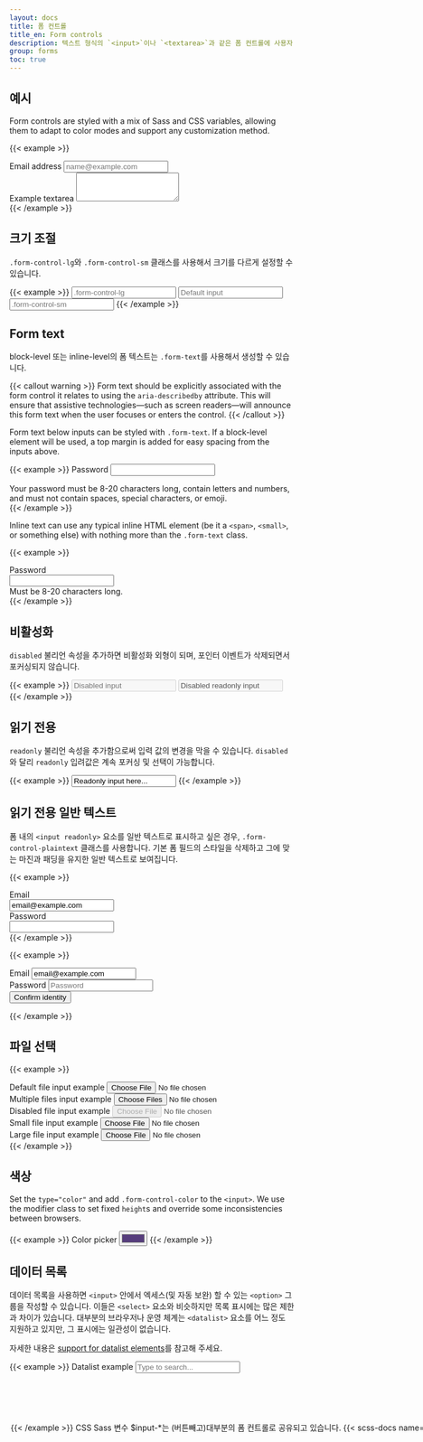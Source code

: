 ```yaml
---
layout: docs
title: 폼 컨트롤
title_en: Form controls
description: 텍스트 형식의 `<input>`이나 `<textarea>`과 같은 폼 컨트롤에 사용자 정의 스타일, 크기 조정, 포커스 상태등의 업그레이드를 실시할 수 있습니다.
group: forms
toc: true
---
```


## 예시

Form controls are styled with a mix of Sass and CSS variables, allowing them to adapt to color modes and support any customization method.

{{< example >}}
<div class="mb-3">
  <label for="exampleFormControlInput1" class="form-label">Email address</label>
  <input type="email" class="form-control" id="exampleFormControlInput1" placeholder="name@example.com">
</div>
<div class="mb-3">
  <label for="exampleFormControlTextarea1" class="form-label">Example textarea</label>
  <textarea class="form-control" id="exampleFormControlTextarea1" rows="3"></textarea>
</div>
{{< /example >}}

## 크기 조절

`.form-control-lg`와 `.form-control-sm` 클래스를 사용해서 크기를 다르게 설정할 수 있습니다.

{{< example >}}
<input class="form-control form-control-lg" type="text" placeholder=".form-control-lg" aria-label=".form-control-lg example">
<input class="form-control" type="text" placeholder="Default input" aria-label="default input example">
<input class="form-control form-control-sm" type="text" placeholder=".form-control-sm" aria-label=".form-control-sm example">
{{< /example >}}

## Form text

block-level 또는 inline-level의 폼 텍스트는 `.form-text`를 사용해서 생성할 수 있습니다.

{{< callout warning >}}
Form text should be explicitly associated with the form control it relates to using the `aria-describedby` attribute. This will ensure that assistive technologies—such as screen readers—will announce this form text when the user focuses or enters the control.
{{< /callout >}}

Form text below inputs can be styled with `.form-text`. If a block-level element will be used, a top margin is added for easy spacing from the inputs above.

{{< example >}}
<label for="inputPassword5" class="form-label">Password</label>
<input type="password" id="inputPassword5" class="form-control" aria-describedby="passwordHelpBlock">
<div id="passwordHelpBlock" class="form-text">
  Your password must be 8-20 characters long, contain letters and numbers, and must not contain spaces, special characters, or emoji.
</div>
{{< /example >}}

Inline text can use any typical inline HTML element (be it a `<span>`, `<small>`, or something else) with nothing more than the `.form-text` class.

{{< example >}}
<div class="row g-3 align-items-center">
  <div class="col-auto">
    <label for="inputPassword6" class="col-form-label">Password</label>
  </div>
  <div class="col-auto">
    <input type="password" id="inputPassword6" class="form-control" aria-describedby="passwordHelpInline">
  </div>
  <div class="col-auto">
    <span id="passwordHelpInline" class="form-text">
      Must be 8-20 characters long.
    </span>
  </div>
</div>
{{< /example >}}

## 비활성화

`disabled` 불리언 속성을 추가하면 비활성화 외형이 되며, 포인터 이벤트가 삭제되면서 포커싱되지 않습니다.

{{< example >}}
<input class="form-control" type="text" placeholder="Disabled input" aria-label="Disabled input example" disabled>
<input class="form-control" type="text" value="Disabled readonly input" aria-label="Disabled input example" disabled readonly>
{{< /example >}}

## 읽기 전용

`readonly` 불리언 속성을 추가함으로써 입력 값의 변경을 막을 수 있습니다. `disabled`와 달리 `readonly` 입려값은 계속 포커싱 및 선택이 가능합니다.

{{< example >}}
<input class="form-control" type="text" value="Readonly input here..." aria-label="readonly input example" readonly>
{{< /example >}}

## 읽기 전용 일반 텍스트

폼 내의 `<input readonly>` 요소를 일반 텍스트로 표시하고 싶은 경우, `.form-control-plaintext` 클래스를 사용합니다. 기본 폼 필드의 스타일을 삭제하고 그에 맞는 마진과 패딩을 유지한 일반 텍스트로 보여집니다.

{{< example >}}
  <div class="mb-3 row">
    <label for="staticEmail" class="col-sm-2 col-form-label">Email</label>
    <div class="col-sm-10">
      <input type="text" readonly class="form-control-plaintext" id="staticEmail" value="email@example.com">
    </div>
  </div>
  <div class="mb-3 row">
    <label for="inputPassword" class="col-sm-2 col-form-label">Password</label>
    <div class="col-sm-10">
      <input type="password" class="form-control" id="inputPassword">
    </div>
  </div>
{{< /example >}}

{{< example >}}
<form class="row g-3">
  <div class="col-auto">
    <label for="staticEmail2" class="visually-hidden">Email</label>
    <input type="text" readonly class="form-control-plaintext" id="staticEmail2" value="email@example.com">
  </div>
  <div class="col-auto">
    <label for="inputPassword2" class="visually-hidden">Password</label>
    <input type="password" class="form-control" id="inputPassword2" placeholder="Password">
  </div>
  <div class="col-auto">
    <button type="submit" class="btn btn-primary mb-3">Confirm identity</button>
  </div>
</form>
{{< /example >}}

## 파일 선택

{{< example >}}
<div class="mb-3">
  <label for="formFile" class="form-label">Default file input example</label>
  <input class="form-control" type="file" id="formFile">
</div>
<div class="mb-3">
  <label for="formFileMultiple" class="form-label">Multiple files input example</label>
  <input class="form-control" type="file" id="formFileMultiple" multiple>
</div>
<div class="mb-3">
  <label for="formFileDisabled" class="form-label">Disabled file input example</label>
  <input class="form-control" type="file" id="formFileDisabled" disabled>
</div>
<div class="mb-3">
  <label for="formFileSm" class="form-label">Small file input example</label>
  <input class="form-control form-control-sm" id="formFileSm" type="file">
</div>
<div>
  <label for="formFileLg" class="form-label">Large file input example</label>
  <input class="form-control form-control-lg" id="formFileLg" type="file">
</div>
{{< /example >}}

## 색상

Set the `type="color"` and add `.form-control-color` to the `<input>`. We use the modifier class to set fixed `height`s and override some inconsistencies between browsers.

{{< example >}}
<label for="exampleColorInput" class="form-label">Color picker</label>
<input type="color" class="form-control form-control-color" id="exampleColorInput" value="#563d7c" title="Choose your color">
{{< /example >}}

## 데이터 목록

데이터 목록을 사용하면 `<input>` 안에서 엑세스(및 자동 보완) 할 수 있는 `<option>` 그룹을 작성할 수 있습니다. 이들은 `<select>` 요소와 비슷하지만 목록 표시에는 많은 제한과 차이가 있습니다. 대부분의 브라우저나 운영 체계는 `<datalist>` 요소를 어느 정도 지원하고 있지만, 그 표시에는 일관성이 없습니다.

자세한 내용은 [support for datalist elements](https://caniuse.com/datalist)를 참고해 주세요.

{{< example >}}
<label for="exampleDataList" class="form-label">Datalist example</label>
<input class="form-control" list="datalistOptions" id="exampleDataList" placeholder="Type to search...">
<datalist id="datalistOptions">
  <option value="San Francisco">
  <option value="New York">
  <option value="Seattle">
  <option value="Los Angeles">
  <option value="Chicago">
</datalist>
{{< /example >}}

## CSS

### Sass 변수

`$input-*`는 (버튼빼고)대부분의 폼 컨트롤로 공유되고 있습니다.

{{< scss-docs name="form-input-variables" file="scss/_variables.scss" >}}

`$form-label-*`과 `$form-text-*` 는 `<label>`과 `.form-text` 컴포넌트용입니다.

{{< scss-docs name="form-label-variables" file="scss/_variables.scss" >}}

{{< scss-docs name="form-text-variables" file="scss/_variables.scss" >}}

`$form-file-*`은 파일 선택용입니다.

{{< scss-docs name="form-file-variables" file="scss/_variables.scss" >}}
